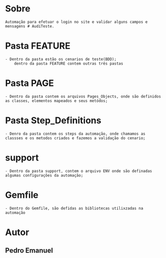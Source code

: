 # Sobre
    Automação para efetuar o login no site e validar alguns campos e mensagens # AudiTeste.

# Pasta FEATURE
    - Dentro da pasta estão os cenarios de teste(BDD);
        dentro da pasta FEATURE contem outras três pastas
# Pasta PAGE
    - Dentro da pasta contem os arquivos Pages_Objects, onde são definidos as classes, elementos mapeados e seus metódos;
# Pasta Step_Definitions
    - Denro da pasta contem os steps da automação, onde chamamos as classses e os metodos criados e fazemos a validação do cenario; 
# support
    - Dentro da pasta support, contem o arquivo ENV onde são definadas algumas configurações da automação;
# Gemfile
    - Dentro do Gemfile, são defidas as bibliotecas utilixzadas na automação

# Autor
Pedro Emanuel
-
